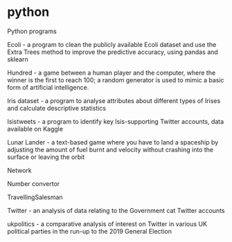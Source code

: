 # python
Python programs

Ecoli - a program to clean the publicly available Ecoli dataset and use the Extra Trees method to improve the predictive accuracy, using pandas and sklearn

Hundred - a game between a human player and the computer, where the winner is the first to reach 100; a random generator is used to mimic a basic form of artificial intelligence.  

Iris dataset - a program to analyse attributes about different types of Irises and calculate descriptive statistics 

Isistweets - a program to identify key Isis-supporting Twitter accounts, data available on Kaggle  

Lunar Lander - a text-based game where you have to land a spaceship by adjusting the amount of fuel burnt and velocity without crashing into the surface or leaving the orbit

Network

Number convertor	

TravellingSalesman	

Twitter	- an analysis of data relating to the Government cat Twitter accounts

ukpolitics - a comparative analysis of interest on Twitter in various UK political parties in the run-up to the 2019 General Election
